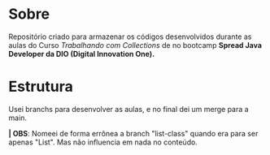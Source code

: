 # Sobre
Repositório criado para armazenar os códigos desenvolvidos durante as aulas do Curso *Trabalhando com Collections* de  no bootcamp **Spread Java Developer da DIO (Digital Innovation One).**

# Estrutura
Usei branchs para desenvolver as aulas, e no final dei um merge para a main.

**| OBS**: Nomeei de forma errônea a branch "list-class" quando era para ser apenas "List". Mas não influencia em nada no conteúdo.

